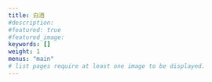 ```yaml
---
title: 白酒
#description: 
#featured: true
#featured_image: 
keywords: []
weight: 1
menus: "main"
# list pages require at least one image to be displayed.
---
```


